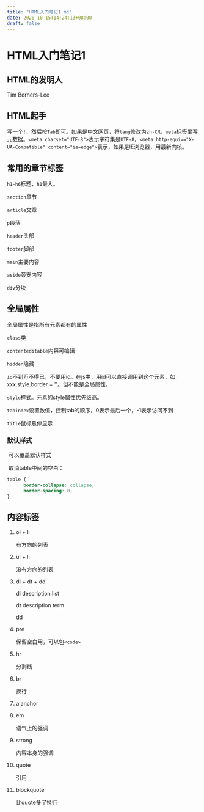 ```yaml
---
title: "HTML入门笔记1.md"
date: 2020-10-15T14:24:13+08:00
draft: false
---
```


# HTML入门笔记1
## HTML的发明人
  Tim Berners-Lee
## HTML起手
  写一个`!`，然后按`Tab`即可。如果是中文网页，将`lang`修改为`zh-CN`。`meta`标签里写元数据。`<meta charset="UTF-8">`表示字符集是`UTF-8`，`<meta http-equiv="X-UA-Compatible" content="ie=edge">`表示，如果是IE浏览器，用最新内核。
## 常用的章节标签
  `h1~h6`标题，`h1`最大。

  `section`章节

  `article`文章

  `p`段落

  `header`头部

  `footer`脚部

  `main`主要内容

  `aside`旁支内容

  `div`分块
## 全局属性
  全局属性是指所有元素都有的属性

  `class`类

  `contenteditable`内容可编辑

  `hidden`隐藏

  `id`不到万不得已，不要用id。在js中，用id可以直接调用到这个元素，如xxx.style.border = ''。但不能是全局属性。

  `style`样式。元素的style属性优先级高。

  `tabindex`设置数值，控制tab的顺序，0表示最后一个，-1表示访问不到

  `title`鼠标悬停显示
### 默认样式

​		可以覆盖默认样式

​		取消table中间的空白：

```css	
table {
      border-collapse: collapse;
      border-spacing: 0;
}
```

## 内容标签

1. ol + li

    有方向的列表

2. ul + li

    没有方向的列表

3. dl + dt + dd

   dl description list

   dt description term

   dd

4. pre
   
   保留空白用，可以包`<code>`

5. hr

   分割线

6. br

   换行

7. a anchor

8. em

   语气上的强调

9.  strong

    内容本身的强调

10. quote
    
    引用

11. blockquote
    
    比quote多了换行